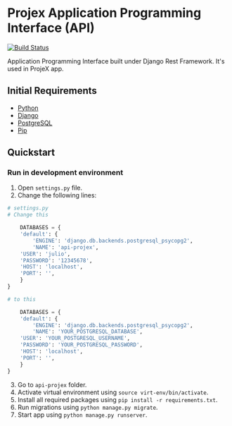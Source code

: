 # Projex Application Programming Interface (API)

[![Build Status](https://travis-ci.com/solazverULAB2018/api-projex.svg?branch=master)](https://travis-ci.com/solazverULAB2018/api-projex)


Application Programming Interface built under Django Rest Framework. It's used in ProjeX app.

## Initial Requirements

- [Python](https://www.python.org/downloads/)
- [Django](https://docs.djangoproject.com/es/2.2/intro/install/)
- [PostgreSQL](https://www.postgresql.org/download/)
- [Pip](https://pip.pypa.io/en/stable/installing/)

## Quickstart 

### Run in development environment

1. Open `settings.py` file.
2. Change the following lines:

``` python
# settings.py
# Change this

    DATABASES = {
    'default': {
        'ENGINE': 'django.db.backends.postgresql_psycopg2',
        'NAME': 'api-projex',
	'USER': 'julio',
	'PASSWORD': '12345678',
	'HOST': 'localhost',
	'PORT': '',
    }
}

# to this

    DATABASES = {
    'default': {
        'ENGINE': 'django.db.backends.postgresql_psycopg2',
        'NAME': 'YOUR_POSTGRESQL_DATABASE',
	'USER': 'YOUR_POSTGRESQL_USERNAME',
	'PASSWORD': 'YOUR_POSTGRESQL_PASSWORD',
	'HOST': 'localhost',
	'PORT': '',
    }
}


```
3. Go to `api-projex` folder.
4. Activate virtual environment using `source virt-env/bin/activate`.
5. Install all required packages using `pip install -r requirements.txt`.
6. Run migrations using `python manage.py migrate`.
7. Start app using `python manage.py runserver`.